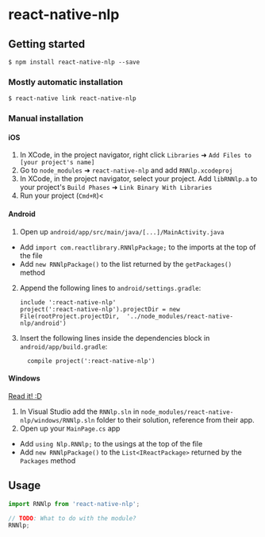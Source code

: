 
# react-native-nlp

## Getting started

`$ npm install react-native-nlp --save`

### Mostly automatic installation

`$ react-native link react-native-nlp`

### Manual installation


#### iOS

1. In XCode, in the project navigator, right click `Libraries` ➜ `Add Files to [your project's name]`
2. Go to `node_modules` ➜ `react-native-nlp` and add `RNNlp.xcodeproj`
3. In XCode, in the project navigator, select your project. Add `libRNNlp.a` to your project's `Build Phases` ➜ `Link Binary With Libraries`
4. Run your project (`Cmd+R`)<

#### Android

1. Open up `android/app/src/main/java/[...]/MainActivity.java`
  - Add `import com.reactlibrary.RNNlpPackage;` to the imports at the top of the file
  - Add `new RNNlpPackage()` to the list returned by the `getPackages()` method
2. Append the following lines to `android/settings.gradle`:
  	```
  	include ':react-native-nlp'
  	project(':react-native-nlp').projectDir = new File(rootProject.projectDir, 	'../node_modules/react-native-nlp/android')
  	```
3. Insert the following lines inside the dependencies block in `android/app/build.gradle`:
  	```
      compile project(':react-native-nlp')
  	```

#### Windows
[Read it! :D](https://github.com/ReactWindows/react-native)

1. In Visual Studio add the `RNNlp.sln` in `node_modules/react-native-nlp/windows/RNNlp.sln` folder to their solution, reference from their app.
2. Open up your `MainPage.cs` app
  - Add `using Nlp.RNNlp;` to the usings at the top of the file
  - Add `new RNNlpPackage()` to the `List<IReactPackage>` returned by the `Packages` method


## Usage
```javascript
import RNNlp from 'react-native-nlp';

// TODO: What to do with the module?
RNNlp;
```
  